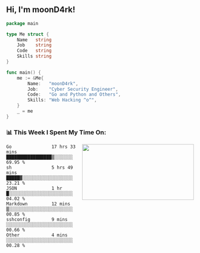<h2> Hi, I'm moonD4rk!</h2>

```go
package main

type Me struct {
	Name   string
	Job    string
	Code   string
	Skills string
}

func main() {
	me := &Me{
		Name:   "moonD4rk",
		Job:    "Cyber Security Engineer",
		Code:   "Go and Python and Others",
		Skills: "Web Hacking ^o^",
	}
	_ = me
}
```

<h3>📊 This Week I Spent My Time On:</h3>
<img align='right' src="https://github-readme-stats.vercel.app/api?username=moond4rk&show_icons=true&theme=radical", width="300" height="150">

<!--START_SECTION:waka-->

```text
Go               17 hrs 33 mins  █████████████████▒░░░░░░░   69.95 %
sh               5 hrs 49 mins   █████▓░░░░░░░░░░░░░░░░░░░   23.21 %
JSON             1 hr            █░░░░░░░░░░░░░░░░░░░░░░░░   04.02 %
Markdown         12 mins         ▒░░░░░░░░░░░░░░░░░░░░░░░░   00.85 %
sshconfig        9 mins          ░░░░░░░░░░░░░░░░░░░░░░░░░   00.66 %
Other            4 mins          ░░░░░░░░░░░░░░░░░░░░░░░░░   00.28 %
```

<!--END_SECTION:waka-->


